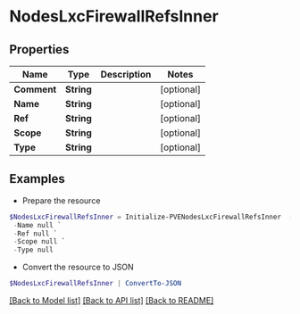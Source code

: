 # NodesLxcFirewallRefsInner
## Properties

Name | Type | Description | Notes
------------ | ------------- | ------------- | -------------
**Comment** | **String** |  | [optional] 
**Name** | **String** |  | [optional] 
**Ref** | **String** |  | [optional] 
**Scope** | **String** |  | [optional] 
**Type** | **String** |  | [optional] 

## Examples

- Prepare the resource
```powershell
$NodesLxcFirewallRefsInner = Initialize-PVENodesLxcFirewallRefsInner  -Comment null `
 -Name null `
 -Ref null `
 -Scope null `
 -Type null
```

- Convert the resource to JSON
```powershell
$NodesLxcFirewallRefsInner | ConvertTo-JSON
```

[[Back to Model list]](../README.md#documentation-for-models) [[Back to API list]](../README.md#documentation-for-api-endpoints) [[Back to README]](../README.md)

